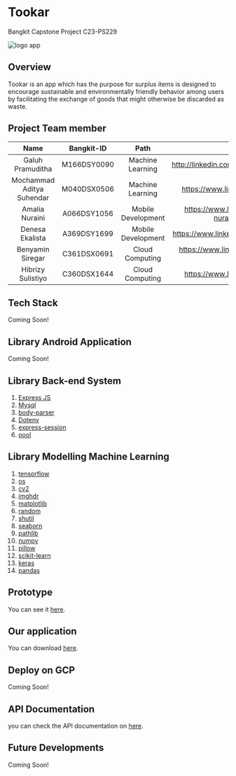 # Tookar

Bangkit Capstone Project C23-PS229

![logo app](https://github.com/hibrizys/Tookar/blob/main/Logo.png)

## Overview

Tookar is an app which has the purpose for surplus items is designed to encourage sustainable and environmentally friendly behavior among users by facilitating the exchange of goods that might otherwise be discarded as waste.

## Project Team member

|                     Name                     |  Bangkit-ID   |         Path        |                      LinkedIn                       | 
| :------------------------------------------: | :-----------: | :-----------------: | :-------------------------------------------------: |
|               Galuh Pramuditha               |  M166DSY0090  |  Machine Learning   |     http://linkedin.com/in/galuhajengpramuditha     |
|          Mochammad Aditya Suhendar           |  M040DSX0506  |  Machine Learning   |        https://www.linkedin.com/in/darhensu         |
|                Amalia Nuraini                |  A066DSY1056  |  Mobile Development | https://www.linkedin.com/in/amalia-nuraini-an100602 |
|               Denesa Ekalista                |  A369DSY1699  |  Mobile Development |      https://www.linkedin.com/in/denesaekalista     |
|                Benyamin Siregar              |  C361DSX0691  |  Cloud Computing    |     https://www.linkedin.com/in/benyamin-siregar    |
|               Hibrizy Sulistiyo              |  C360DSX1644  |  Cloud Computing    |         https://www.linkedin.com/in/hibrizys        |

## Tech Stack

Coming Soon!

## Library Android Application

Coming Soon!

## Library Back-end System

1. [Express JS](https://expressjs.com)
2. [Mysql](https://www.npmjs.com/package/mysql)
3. [body-parser](https://www.npmjs.com/package/body-parser)
4. [Dotenv](https://www.npmjs.com/package/dotenv)
5. [express-session](https://www.npmjs.com/package/express-session)
6. [pool](https://www.npmjs.com/package/pool-mysql)

## Library Modelling Machine Learning

1.  [tensorflow](https://www.tensorflow.org/?hl=id)
2.  [os](https://docs.python.org/3/library/os.html)
3.  [cv2](https://pypi.org/project/opencv-python/)
4.  [imghdr](https://docs.python.org/3/library/imghdr.html)
5.  [matplotlib](https://matplotlib.org/)
6.  [random](https://docs.python.org/3/library/random.html)
7.  [shutil](https://docs.python.org/3/library/shutil.html)
8.  [seaborn](https://seaborn.pydata.org/)
9.  [pathlib](https://docs.python.org/3/library/pathlib.html)
10. [numpy](https://numpy.org/)
11. [pillow](https://pillow.readthedocs.io/en/stable/)
12. [scikit-learn](https://scikit-learn.org/stable/)
13. [keras](https://keras.io/)
14. [pandas](https://pandas.pydata.org/)

## Prototype

You can see it [here](https://www.figma.com/file/RM0HvxA47qMn6Dgo5P03Hz/Capstone-Project?type=design&node-id=169-94).

## Our application

You can download [here](https://drive.google.com/file/d/1Z0m3WmLy1cN4JmYtg23KPnYMzUUEWtUO/view?usp=sharing).

## Deploy on GCP

Coming Soon!

## API Documentation

you can check the API documentation on [here](https://documenter.getpostman.com/view/26548004/2s93sf1AuB).

## Future Developments

Coming Soon!
